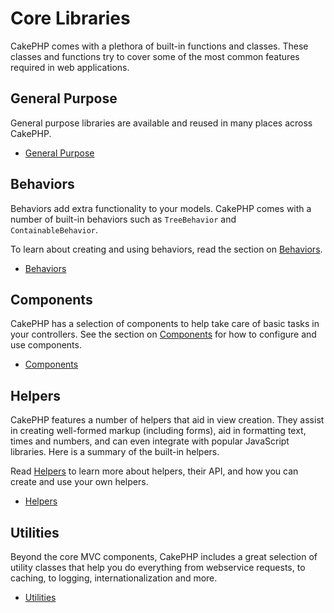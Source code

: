 # Core Libraries

CakePHP comes with a plethora of built-in functions and classes. These classes
and functions try to cover some of the most common features required in web
applications.

## General Purpose

General purpose libraries are available and reused in many places across
CakePHP.

- [General Purpose](core-libraries/toc-general-purpose)

<a id="core-behaviors"></a>

## Behaviors

Behaviors add extra functionality to your models. CakePHP comes
with a number of built-in behaviors such as `TreeBehavior`
and `ContainableBehavior`.

To learn about creating and using behaviors, read the section
on [Behaviors](models/behaviors).

- [Behaviors](core-libraries/toc-behaviors)

<a id="core-components"></a>

## Components

CakePHP has a selection of components to help take care of basic tasks in your
controllers. See the section on [Components](controllers/components) for how to
configure and use components.

- [Components](core-libraries/toc-components)

<a id="core-helpers"></a>

## Helpers

CakePHP features a number of helpers that aid in view creation. They assist in
creating well-formed markup (including forms), aid in formatting text, times and
numbers, and can even integrate with popular JavaScript libraries. Here is a
summary of the built-in helpers.

Read [Helpers](views/helpers) to learn more about helpers, their API, and how you
can create and use your own helpers.

- [Helpers](core-libraries/toc-helpers)

## Utilities

Beyond the core MVC components, CakePHP includes a great selection of utility
classes that help you do everything from webservice requests, to caching, to
logging, internationalization and more.

- [Utilities](core-libraries/toc-utilities)
